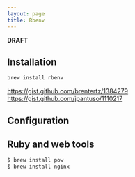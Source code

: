 ```yaml
---
layout: page
title: Rbenv
---
```


**DRAFT**

## Installation

```bash
brew install rbenv
```
https://gist.github.com/brentertz/1384279
https://gist.github.com/jpantuso/1110217

## Configuration



## Ruby and web tools

```bash
$ brew install pow
$ brew install nginx
```
